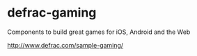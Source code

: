 # defrac-gaming
Components to build great games for iOS, Android and the Web

http://www.defrac.com/sample-gaming/
